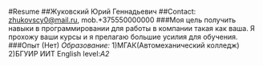 #Resume 
##Жуковский Юрий Геннадьевич
##Contact: zhukovscy0@mail.ru, mob.+375550000000
###Моя цель получить навыки в программировании для работы в компании такая как ваша. Я прохожу ваши курсы и я прелагаю большие усилия для обучения.
###Опыт (Нет)
*Образование:* 
1)МГАК(Автомеханический колледж)
2)БГУИР ИИТ 
English level:*A2*

